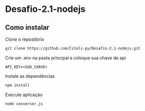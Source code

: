 # Desafio-2.1-nodejs

## Como instalar

Clone o repositório
```bash
git clone https://github.com/Citeli-py/Desafio-2.1-nodejs.git
```

Crie um .env na pasta principal e coloque sua chave de api
```text
API_KEY=<SUA_CHAVE>
```

Instale as dependências
```bash
npm install
```

Execute aplicação
```bash
node conversor.js
```